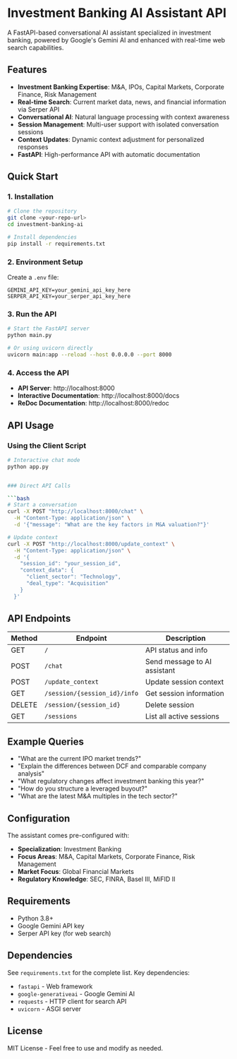 # Investment Banking AI Assistant API

A FastAPI-based conversational AI assistant specialized in investment banking, powered by Google's Gemini AI and enhanced with real-time web search capabilities.

## Features

- **Investment Banking Expertise**: M&A, IPOs, Capital Markets, Corporate Finance, Risk Management
- **Real-time Search**: Current market data, news, and financial information via Serper API
- **Conversational AI**: Natural language processing with context awareness
- **Session Management**: Multi-user support with isolated conversation sessions
- **Context Updates**: Dynamic context adjustment for personalized responses
- **FastAPI**: High-performance API with automatic documentation

## Quick Start

### 1. Installation

```bash
# Clone the repository
git clone <your-repo-url>
cd investment-banking-ai

# Install dependencies
pip install -r requirements.txt
```

### 2. Environment Setup

Create a `.env` file:

```env
GEMINI_API_KEY=your_gemini_api_key_here
SERPER_API_KEY=your_serper_api_key_here
```

### 3. Run the API

```bash
# Start the FastAPI server
python main.py

# Or using uvicorn directly
uvicorn main:app --reload --host 0.0.0.0 --port 8000
```

### 4. Access the API

- **API Server**: http://localhost:8000
- **Interactive Documentation**: http://localhost:8000/docs
- **ReDoc Documentation**: http://localhost:8000/redoc

## API Usage

### Using the Client Script

```bash
# Interactive chat mode
python app.py


### Direct API Calls

```bash
# Start a conversation
curl -X POST "http://localhost:8000/chat" \
  -H "Content-Type: application/json" \
  -d '{"message": "What are the key factors in M&A valuation?"}'

# Update context
curl -X POST "http://localhost:8000/update_context" \
  -H "Content-Type: application/json" \
  -d '{
    "session_id": "your_session_id",
    "context_data": {
      "client_sector": "Technology",
      "deal_type": "Acquisition"
    }
  }'
```

## API Endpoints

| Method | Endpoint | Description |
|--------|----------|-------------|
| GET | `/` | API status and info |
| POST | `/chat` | Send message to AI assistant |
| POST | `/update_context` | Update session context |
| GET | `/session/{session_id}/info` | Get session information |
| DELETE | `/session/{session_id}` | Delete session |
| GET | `/sessions` | List all active sessions |

## Example Queries

- "What are the current IPO market trends?"
- "Explain the differences between DCF and comparable company analysis"
- "What regulatory changes affect investment banking this year?"
- "How do you structure a leveraged buyout?"
- "What are the latest M&A multiples in the tech sector?"

## Configuration

The assistant comes pre-configured with:
- **Specialization**: Investment Banking
- **Focus Areas**: M&A, Capital Markets, Corporate Finance, Risk Management
- **Market Focus**: Global Financial Markets
- **Regulatory Knowledge**: SEC, FINRA, Basel III, MiFID II

## Requirements

- Python 3.8+
- Google Gemini API key
- Serper API key (for web search)

## Dependencies

See `requirements.txt` for the complete list. Key dependencies:
- `fastapi` - Web framework
- `google-generativeai` - Google Gemini AI
- `requests` - HTTP client for search API
- `uvicorn` - ASGI server

## License

MIT License - Feel free to use and modify as needed.
